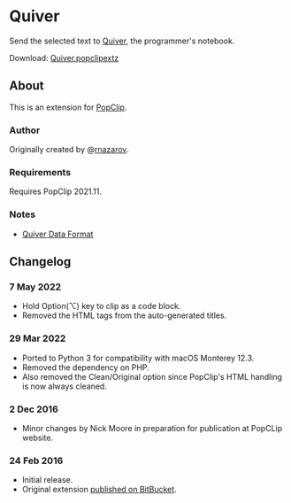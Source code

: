 # Quiver

Send the selected text to [Quiver](https://yliansoft.com/#quiver), the programmer's notebook.

Download: [Quiver.popclipextz](https://github.com/pilotmoon/PopClip-Extensions/raw/master/extensions/Quiver.popclipextz)

## About

This is an extension for [PopClip](https://pilotmoon.com/popclip/).

### Author

Originally created by @[rnazarov](https://twitter.com/rnazarov 'Contact rnazarov on Twitter').

### Requirements

Requires PopClip 2021.11.

### Notes

* [Quiver Data Format](https://github.com/HappenApps/Quiver/wiki/Quiver-Data-Format)

## Changelog

### 7 May 2022

* Hold Option(⌥) key to clip as a code block.
* Removed the HTML tags from the auto-generated titles.

### 29 Mar 2022

* Ported to Python 3 for compatibility with macOS Monterey 12.3.
* Removed the dependency on PHP.
* Also removed the Clean/Original option since PopClip's HTML handling is now always cleaned.

### 2 Dec 2016

* Minor changes by Nick Moore in preparation for publication at PopCLip website.

### 24 Feb 2016

* Initial release.
* Original extension [published on BitBucket](https://bitbucket.org/rusnazarov/quiver-popclip/src).
